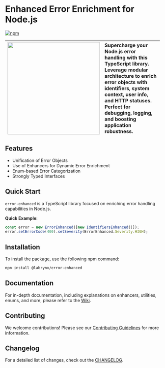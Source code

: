 # Enhanced Error Enrichment for Node.js
[![npm](https://img.shields.io/npm/v/%40labrynx%2Ferror-enhanced?style=for-the-badge&logo=npm&logoColor=white&link=https%3A%2F%2Fwww.npmjs.com%2Fpackage%2Ferror-enhanced
)](https://www.npmjs.com/package/@labrynx/error-enhanced)

| <picture><source media="(prefers-color-scheme: dark)" srcset="https://github.com/labrynx/error-enhanced/assets/26366705/e8032734-bf0b-48be-850e-a43e55c00fe4"/><img src="https://github.com/labrynx/error-enhanced/assets/26366705/16728c61-ceb7-4ef2-b9ba-24a296f08039" width="300px"/></picture> | Supercharge your Node.js error handling with this TypeScript library. Leverage modular architecture to enrich error objects with identifiers, system context, user info, and HTTP statuses. Perfect for debugging, logging, and boosting application robustness. |
|:---:|:---|

## Features

* Unification of Error Objects
* Use of Enhancers for Dynamic Error Enrichment
* Enum-based Error Categorization
* Strongly Typed Interfaces

## Quick Start

`error-enhanced` is a TypeScript library focused on enriching error handling capabilities in Node.js. 

**Quick Example**:

```typescript
const error = new ErrorEnhanced([new IdentifiersEnhanced()]);
error.setErrorCode(400).setSeverity(ErrorEnhanced.Severity.HIGH);
```

## Installation

To install the package, use the following npm command:

```bash
npm install @labrynx/error-enhanced
```

## Documentation

For in-depth documentation, including explanations on enhancers, utilities, enums, and more, please refer to the [Wiki](https://github.com/labrynx/error-enhanced/wiki).

## Contributing

We welcome contributions! Please see our [Contributing Guidelines](https://github.com/labrynx/error-enhanced/blob/main/docs/CONTRIBUTING.md) for more information.

## Changelog

For a detailed list of changes, check out the [CHANGELOG](docs/CHANGELOG.md).
